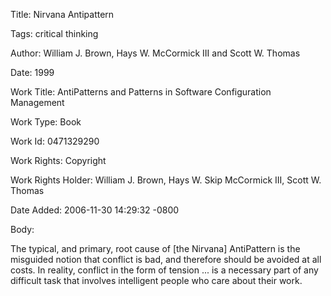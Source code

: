 Title:  Nirvana Antipattern

Tags:   critical thinking

Author: William J. Brown, Hays W. McCormick III and Scott W. Thomas

Date:   1999

Work Title: AntiPatterns and Patterns in Software Configuration Management

Work Type: Book

Work Id: 0471329290

Work Rights: Copyright

Work Rights Holder: William J. Brown, Hays W. Skip McCormick III, Scott W. Thomas

Date Added: 2006-11-30 14:29:32 -0800

Body: 

The typical, and primary, root cause of [the Nirvana] AntiPattern is the misguided notion that conflict is bad, and therefore should be avoided at all costs. In reality, conflict in the form of tension ... is a necessary part of any difficult task that involves intelligent people who care about their work.

